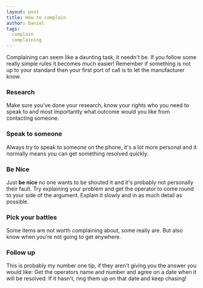 ```yaml
---
layout: post
title: How to complain
author: Daniel
tags:
  complain
  complaining
---
```


Complaining can seem like a daunting task, it needn't be. If you follow some really simple rules it becomes much easier! Remember if something is not up to your standard then your first port of call is to let the manufacturer know.

### Research

Make sure you've done your research, know your rights who you need to speak to and most importantly what outcome would you like from contacting someone.

### Speak to someone

Always try to speak to someone on the phone, it's a lot more personal and it normally means you can get something resolved quickly.

### Be Nice

Just <strong>be nice</strong> no one wants to be shouted it and it's probably not personally their fault. Try explaining your problem and get the operator to come round to your side of the argument. Explain it slowly and in as much detail as possible.

### Pick your battles

Some items are not worth complaining about, some really are. But also know when you're not going to get anywhere.

### Follow up

This is probably my number one tip, if they aren't giving you the answer you would like: Get the operators name and number and agree on a date when it will be resolved. If it hasn't, ring them up on that date and keep chasing!
